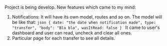 Project is being develop.
New features which came to my mind:

1. Notifications:
   It will have its own model, routes and so on.
   The model will be like that:
   `json
        {
            date: "the date when notification made",
            type: "transfer",
            "body": "Bla bla",
            wasItRead: false
        }
    `
   It came to user's dashboard and user can read, uncheck and clear all ones.
2. Particular page for each transfer to see all details.
